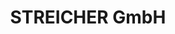 ---
title: "STREICHER GmbH"
url: /klagenfurt-am-woerthersee/streicher-gmbh/
shop: Haushaltsartikel
---